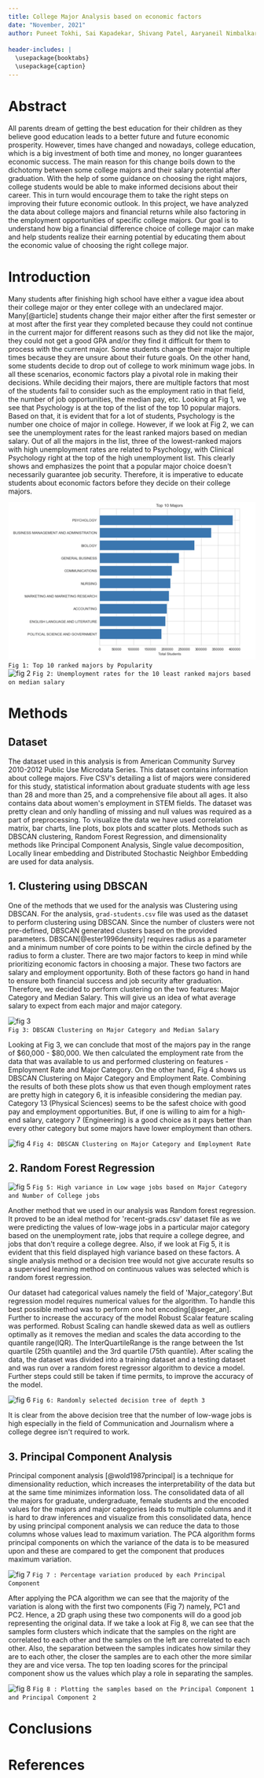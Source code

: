 ```yaml
---
title: College Major Analysis based on economic factors
date: "November, 2021"
author: Puneet Tokhi, Sai Kapadekar, Shivang Patel, Aaryaneil Nimbalkar- San José State University

header-includes: |
  \usepackage{booktabs}
  \usepackage{caption} 
---
```


# Abstract
All parents dream of getting the best education for their children as they believe good education leads to a better future and future economic prosperity. However, times have changed and nowadays, college education, which is a big investment of both time and money, no longer guarantees economic success. The main reason for this change boils down to the dichotomy between some college majors and their salary potential after graduation. With the help of some guidance on choosing the right majors, college students would be able to make informed decisions about their career. This in turn would encourage them to take the right steps on improving their future economic outlook. In this project, we have analyzed the data about college majors and financial returns while also factoring in the employment opportunities of specific college majors. Our goal is to understand how big a financial difference choice of college major can make and help students realize their earning potential by educating them about the economic value of choosing the right college major.

# Introduction
Many students after finishing high school have either a vague idea about their college major or they enter college with an undeclared major. Many[@article] students change their major either after the first semester or at most after the first year they completed because they could not continue in the current major for different reasons such as they did not like the major, they could not get a good GPA and/or they find it difficult for them to process with the current major. Some students change their major multiple times because they are unsure about their future goals. On the other hand, some students decide to drop out of college to work minimum wage jobs. In all these scenarios, economic factors play a pivotal role in making their decisions. While deciding their majors, there are multiple factors that most of the students fail to consider such as the employment ratio in that field, the number of job opportunities, the median pay, etc. Looking at Fig 1, we see that Psychology is at the top of the list of the top 10 popular majors. Based on that, it is evident that for a lot of students, Psychology is the number one choice of major in college. However, if we look at Fig 2, we can see the unemployment rates for the least ranked majors based on median salary. Out of all the majors in the list, three of the lowest-ranked majors with high unemployment rates are related to Psychology, with Clinical Psychology right at the top of the high unemployment list. This clearly shows and emphasizes the point that a popular major choice doesn't necessarily guarantee job security. Therefore, it is imperative to educate students about economic factors before they decide on their college majors.

![fig 1](images/Fig-1.png)            
```Fig 1: Top 10 ranked majors by Popularity```				            
![fig 2](images/Fig-2.png) 
```Fig 2: Unemployment rates for the 10 least ranked majors based on median salary```

# Methods
## Dataset
The dataset used in this analysis is from American Community Survey 2010-2012 Public Use Microdata Series. This dataset contains information about college majors. Five CSV's detailing a list of majors were considered for this study, statistical information about graduate students with age less than 28 and more than 25, and a comprehensive file about all ages. It also contains data about women's employment in STEM fields. The dataset was pretty clean and only handling of missing and null values was required as a part of preprocessing. To visualize the data we have used correlation matrix, bar charts, line plots, box plots and scatter plots. Methods such as DBSCAN clustering, Random Forest Regression, and dimensionality methods like Principal Component Analysis, Single value decomposition, Locally linear embedding and Distributed Stochastic Neighbor Embedding are used for data analysis. 

## 1. Clustering using DBSCAN
One of the methods that we used for the analysis was Clustering using DBSCAN. For the analysis, `grad-students.csv` file was used as the dataset to perform clustering using DBSCAN. Since the number of clusters were not pre-defined, DBSCAN generated clusters based on the provided parameters. DBSCAN[@ester1996density] requires radius as a parameter and a minimum number of core points to be within the circle defined by the radius to form a cluster. There are two major factors to keep in mind while prioritizing economic factors in choosing a major. These two factors are salary and employment opportunity. Both of these factors go hand in hand to ensure both financial success and job security after graduation. Therefore, we decided to perform clustering on the two features: Major Category and Median Salary. This will give us an idea of what average salary to expect from each major and major category.

![fig 3](images/Fig3.jpeg)            
```Fig 3: DBSCAN Clustering on Major Category and Median Salary```

Looking at Fig 3, we can conclude that most of the majors pay in the range of $60,000 - $80,000. We then calculated the employment rate from the data that was available to us and performed clustering on features - Employment Rate and Major Category.
On the other hand, Fig 4 shows us DBSCAN Clustering on Major Category and Employment Rate. Combining the results of both these plots show us that even though employment rates are pretty high in category 6, it is infeasible considering the median pay. Category 13 (Physical Sciences) seems to be the safest choice with good pay and employment opportunities. But, if one is willing to aim for a high-end salary, category 7 (Engineering) is a good choice as it pays better than every other category but some majors have lower employment than others.

![fig 4](images/Fig4.jpeg) 
```Fig 4: DBSCAN Clustering on Major Category and Employment Rate```

## 2. Random Forest Regression

![fig 5](images/Fig5.png)
```Fig 5: High variance in Low wage jobs based on Major Category and Number of College jobs```

Another method that we used in our analysis was Random forest regression. It proved to be an ideal method for 'recent-grads.csv' dataset file as we were predicting the values of low-wage jobs in a particular major category based on the unemployment rate, jobs that require a college degree, and jobs that don't require a college degree. Also, if we look at Fig 5, it is evident that this field displayed high variance based on these factors. A single analysis method or a decision tree would not give accurate results so a supervised learning method on continuous values was selected which is random forest regression.

Our dataset had categorical values namely the field of 'Major_category'.But regression model requires numerical values for the algorithm. To handle this best possible method was to perform one hot encoding[@seger_an]. Further to increase the accuracy of the model Robust Scalar feature scaling was performed. Robust Scaling can handle skewed data as well as outliers optimally as it removes the median and scales the data according to the quantile range(IQR). The InterQuartileRange is the range between the 1st quartile (25th quantile) and the 3rd quartile (75th quantile). After scaling the data, the dataset was divided into a training dataset and a testing dataset and was run over a random forest regressor algorithm to device a model. Further steps could still be taken if time permits, to improve the accuracy of the model. 

![fig 6](images/Fig6.png)
```Fig 6: Randomly selected decision tree of depth 3```

It is clear from the above decision tree that the number of low-wage jobs is high especially in the field of Communication and Journalism where a college degree isn't required to work.

## 3. Principal Component Analysis 
 Principal component analysis [@wold1987principal] is a technique for dimensionality reduction, which increases the interpretability of the data but at the same time minimizes information loss. The consolidated data of all the majors for graduate, undergraduate, female students and the encoded values for the majors and major categories leads to multiple columns and it is hard to draw inferences and visualize from this consolidated data, hence by using principal component analysis we can reduce the data to those columns whose values lead to maximum variation. The PCA algorithm forms principal components on which the variance of the data is to be measured upon and these are compared to get the component that produces maximum variation.  

![fig 7](images/Fig7.png) ```Fig 7 : Percentage variation produced by each Principal Component```  

After applying the PCA algorithm we can see that the majority of the variation is along with the first two components (Fig 7) namely, PC1 and PC2. Hence, a 2D graph using these two components will do a good job representing the original data. If we take a look at Fig 8, we can see that the samples form clusters which indicate that the samples on the right are correlated to each other and the samples on the left are correlated to each other. Also, the separation between the samples indicates how similar they are to each other, the closer the samples are to each other the more similar they are and vice versa. The top ten loading scores for the principal component show us the values which play a role in separating the samples.

![fig 8](images/Fig8.png) ```Fig 8 : Plotting the samples based on the Principal Component 1 and Principal Component 2```

# Conclusions


# References
